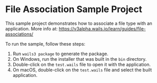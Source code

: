 # File Association Sample Project

This sample project demonstrates how to associate a file type with an application.
More info at: https://v3alpha.wails.io/learn/guides/file-associations/

To run the sample, follow these steps:

1. Run `wails3 package` to generate the package.
2. On Windows, run the installer that was built in the `bin` directory.
3. Double-click on the `test.wails` file to open it with the application.
4. On macOS, double-click on the `test.wails` file and select the built application.